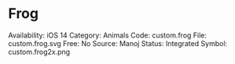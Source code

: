 # Frog

Availability: iOS 14
Category: Animals
Code: custom.frog
File: custom.frog.svg
Free: No
Source: Manoj
Status: Integrated
Symbol: custom.frog2x.png